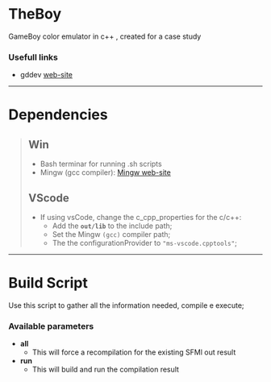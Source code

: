 # TheBoy
GameBoy color emulator in c++  , created for a case study

### Usefull links
- gddev [web-site](https://www.https://gbdev.io/)
---

# Dependencies
> ## Win
> - Bash terminar for running .sh scripts
> - Mingw (gcc compiler): [Mingw web-site](https://www.mingw-w64.org/)
>
> ## VScode
> - If using vsCode, change the c_cpp_properties for the c/c++:
> 	- Add the **`out/lib`** to the include path;
> 	- Set the Mingw `(gcc)` compiler path;
> 	- The the configurationProvider to `"ms-vscode.cpptools"`;


---

# Build Script
Use this script to gather all the information needed, compile e execute;

### Available parameters

- **all**
	- This will force a recompilation for the existing SFMl out result
- **run**
	- This will build and run the compilation result